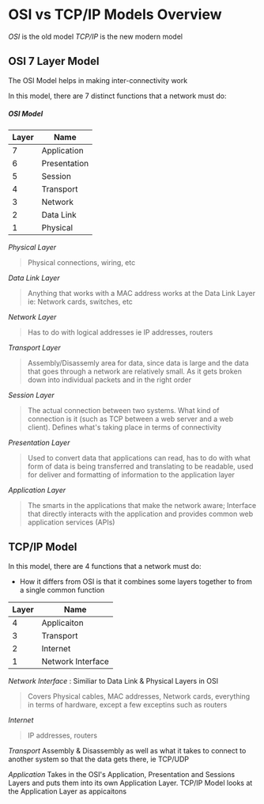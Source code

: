 # OSI vs TCP/IP Models Overview

*OSI* is the old model
*TCP/IP* is the new modern model

## OSI 7 Layer Model

The OSI Model helps in making inter-connectivity work

In this model, there are 7 distinct functions that a network must do:

##### **OSI Model**
| Layer | Name         |
| ---   | ---          |
| 7     | Application  |
| 6     | Presentation |
| 5     | Session      |
| 4     | Transport    |
| 3     | Network      |
| 2     | Data Link    |
| 1     | Physical     |

*Physical Layer*
> Physical connections, wiring, etc


*Data Link Layer*
> Anything that works with a MAC address works at the Data Link Layer
ie: Network cards, switches, etc


*Network Layer*
> Has to do with logical addresses
ie IP addresses, routers


*Transport Layer*
> Assembly/Disassemly area for data, since data is large and the data that goes
through a network are relatively small. As it gets broken down into individual
packets and in the right order

*Session Layer*
> The actual connection between two systems. What kind of connection is it (such
as TCP between a web server and a web client). Defines what's taking place in
terms of connectivity

*Presentation Layer*
> Used to convert data that applications can read, has to do with what form of
data is being transferred and translating to be readable, used for deliver and
formatting of information to the application layer

*Application Layer*
> The smarts in the applications that make the network aware; Interface that
directly interacts with the application and provides common web application
services (APIs)


## TCP/IP Model
In this model, there are 4 functions that a network must do:

- How it differs from OSI is that it combines some layers together to from a
single common function


| Layer | Name              |
| ---   | ---               |
| 4     | Applicaiton       |
| 3     | Transport         |
| 2     | Internet          |
| 1     | Network Interface |

*Network Interface* : Similiar to Data Link & Physical Layers in OSI
> Covers Physical cables, MAC addresses, Network cards, everything in terms of
hardware, except a few exceptins such as routers


*Internet*
> IP addresses, routers

*Transport*
Assembly & Disassembly as well as what it takes to connect to another system so
that the data gets there, ie TCP/UDP

*Application*
Takes in the OSI's Application, Presentation and Sessions Layers and puts them
into its own Application Layer. TCP/IP Model looks at the Application Layer as
appicaitons
